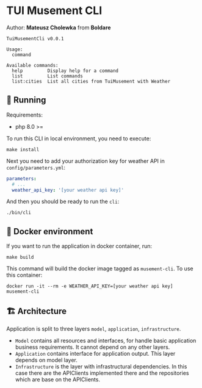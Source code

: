 # TUI Musement CLI

Author: **Mateusz Cholewka** from **Boldare**

```shell
TuiMusementCli v0.0.1

Usage:
  command

Available commands:
  help         Display help for a command
  list         List commands
  list:cities  List all cities from TuiMusement with Weather
```

## :rocket: Running

Requirements:
- php 8.0 >=

To run this CLI in local environment, you need to execute:

```shell
make install
```

Next you need to add your authorization key for weather API in `config/parameters.yml`:

```yaml
parameters:
  # ...
  weather_api_key: '[your weather api key]'
```

And then you should be ready to run the `cli`:

```shell
./bin/cli
```

## :whale: Docker environment

If you want to run the application in docker container, run:

```shell
make build
```

This command will build the docker image tagged as `musement-cli`. To use this container:

```shell
docker run -it --rm -e WEATHER_API_KEY=[your weather api key] musement-cli
```

## :building_construction: Architecture

Application is split to three layers `model`, `application`, `infrastructure`.
- `Model` contains all resources and interfaces, for handle basic application business requirements. It cannot depend on any other layers.
- `Application` contains interface for application output. This layer depends on model layer.
- `Infrastructure` is the layer with infrastructural dependencies. In this case there are the APIClients implemented there and the repositories which are base on the APIClients.
